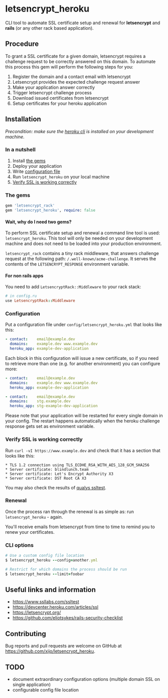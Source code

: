 # letsencrypt_heroku

CLI tool to automate SSL certificate setup and renewal for **letsencrypt** and **rails** (or any other rack based application).

## Procedure

To grant a SSL certificate for a given domain, letsencrypt requires a challenge
request to be correctly answered on this domain. To automate this process this gem will perform the following steps for you:

1. Register the domain and a contact email with letsencrypt
1. Letsencrypt provides the expected challenge request answer
1. Make your application answer correctly
1. Trigger letsencrypt challenge process
1. Download issued certificates from letsencrypt
1. Setup certificates for your heroku application

## Installation

_Precondition: make sure the [heroku cli](https://devcenter.heroku.com/articles/heroku-cli) is installed on your development machine._

### In a nutshell

1. Install [the gems](#the-gems)
2. Deploy your application
3. Write [configuration file](#configuration)
4. Run `letsencrypt_heroku` on your local machine
5. [Verify SSL is working correctly](#verify-ssl-is-working-correctly)

### The gems

```ruby
gem 'letsencrypt_rack'
gem 'letsencrypt_heroku', require: false
```

#### Wait, why do I need two gems?

To perform SSL certificate setup and renewal a command line tool is used: `letsencrypt_heroku`. This tool will only be needed on your development machine and does not need to be loaded into your production environment.

`letsencrypt_rack` contains a tiny rack middleware, that answers challenge request at the following path: `/.well-known/acme-challenge`. It serves the contents of the `LETSENCRYPT_RESPONSE` environment variable.

#### For non rails apps

You need to add `LetsencryptRack::Middleware` to your rack stack:

```ruby
# in config.ru
use LetsencryptRack::Middleware
```

### Configuration

Put a configuration file under `config/letsencrypt_heroku.yml` that looks like this:

```yml
- contact:    email@example.dev
  domains:    example.dev www.example.dev
  heroku_app: example-dev-application
```

Each block in this configuration will issue a new certificate, so if you need to retrieve more than one (e.g. for another environment) you can configure more:

```yml
- contact:    email@example.dev
  domains:    example.dev www.example.dev
  heroku_app: example-dev-application

- contact:    email@example.dev
  domains:    stg.example.dev
  heroku_app: stg-example-dev-application
```

Please note that your application will be restarted for every single domain in your config. The restart happens automatically when the heroku challenge response gets set as environment variable.


### Verify SSL is working correctly

Run `curl -vI https://www.example.dev` and check that it has a section that looks like this:

```
* TLS 1.2 connection using TLS_ECDHE_RSA_WITH_AES_128_GCM_SHA256
* Server certificate: blindlunch.team
* Server certificate: Let's Encrypt Authority X3
* Server certificate: DST Root CA X3
```

You may also check the results of [qualys ssltest](https://www.ssllabs.com/ssltest).

### Renewal

Once the process ran through the renewal is as simple as: run `letsencrypt_heroku` - again.

You'll receive emails from letsencrypt from time to time to remind you to renew your certificates.


### CLI options


```ruby
# Use a custom config file location
$ letsencrypt_heroku --config=another.yml

# Restrict for which domains the process should be run
$ letsencrypt_heroku --limit=foobar
```

## Useful links and information

* https://www.ssllabs.com/ssltest
* https://devcenter.heroku.com/articles/ssl
* https://letsencrypt.org/
* https://github.com/eliotsykes/rails-security-checklist


## Contributing

Bug reports and pull requests are welcome on GitHub at https://github.com/xijo/letsencrypt_heroku.


## TODO

- document extraordinary configuration options (multiple domain SSL on single application)
- configurable config file location
